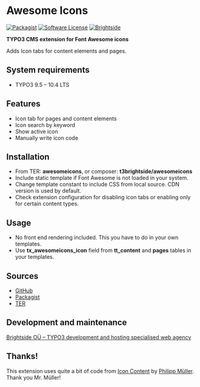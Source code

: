 # Awesome Icons
[![Packagist](https://img.shields.io/packagist/v/t3brightside/awesomeicons.svg?style=flat)](https://packagist.org/packages/t3brightside/awesomeicons)
[![Software License](https://img.shields.io/badge/license-GPLv3-brightgreen.svg?style=flat)](LICENSE)
[![Brightside](https://img.shields.io/badge/by-t3brightside.com-orange.svg?style=flat)](https://t3brightside.com)

**TYPO3 CMS extension for Font Awesome icons**

Adds Icon tabs for content elements and pages.

## System requirements

- TYPO3 9.5 – 10.4 LTS

## Features

- Icon tab for pages and content elements
- Icon search by keyword
- Show active icon
- Manually write icon code

## Installation
 - From TER: **awesomeicons**, or composer: **t3brightside/awesomeicons**
 - Include static template if Font Awesome is not loaded in your system.
 - Change template constant to include CSS from local source. CDN version is used by default.
 - Check extension configuration for disabling icon tabs or enabling only for certain content types.

## Usage
- No front end rendering included. This you have to do in your own templates.
- Use **tx_awesomeicons_icon** field from **tt_content** and **pages** tables in your templates.


## Sources
-  [GitHub][a47ab545]
-  [Packagist][40819ab1]
-  [TER][15e0f507]

  [a47ab545]: https://github.com/t3brightside/awesomeicons "GitHub"
  [40819ab1]: https://packagist.org/packages/t3brightside/awesomeicons "Packagist"
  [15e0f507]: https://extensions.typo3.org/extension/awesomeicons/ "Typo3 Extension Repository"

## Development and maintenance
[Brightside OÜ – TYPO3 development and hosting specialised web agency][ab26eed2]

  [ab26eed2]: https://t3brightside.com/ "TYPO3 development and hosting specialised web agency"

## Thanks!
This extension uses quite a bit of code from [Icon Content](https://gitlab.com/lavitto/typo3-icon-content) by [Philipp Müller](https://www.lavitto.ch/). Thank you Mr. Müller!

